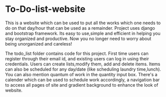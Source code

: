 # To-Do-list-website
This is a website which can be used to put all the works which one needs to do on that day/hour that can be used as a remainder.
Project uses django and bootstrap framework.
Its easy to use,simple and efficient in helping you stay organized and productive.
Now you no longer need to worry about being unorganized and careless!

The todo_list folder contains code for this project.
First time users can register through their email id, and existing users can log in using their credentials.
Users can create lists,modify them, add and delete items. Items can also be scheduled for any day/date (like scheduling laundry time,lunch).
You can also mention quantum of work in the quantity input box. There's a calender which can be used to schedule work accordingly, a navigation bar to access all pages of site and gradient background to enhance the look of website.

